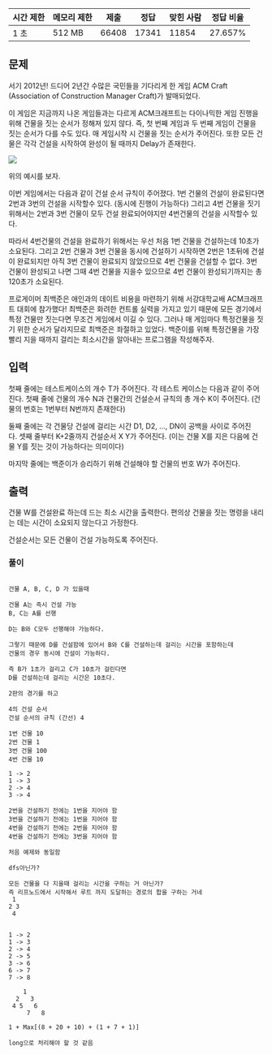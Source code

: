   

|시간 제한|메모리 제한|제출|정답|맞힌 사람|정답 비율|
|---|---|---|---|---|---|
|1 초|512 MB|66408|17341|11854|27.657%|

## 문제

서기 2012년! 드디어 2년간 수많은 국민들을 기다리게 한 게임 ACM Craft (Association of Construction Manager Craft)가 발매되었다.

이 게임은 지금까지 나온 게임들과는 다르게 ACM크래프트는 다이나믹한 게임 진행을 위해 건물을 짓는 순서가 정해져 있지 않다. 즉, 첫 번째 게임과 두 번째 게임이 건물을 짓는 순서가 다를 수도 있다. 매 게임시작 시 건물을 짓는 순서가 주어진다. 또한 모든 건물은 각각 건설을 시작하여 완성이 될 때까지 Delay가 존재한다.

![](https://www.acmicpc.net/upload/201003/star.JPG)

위의 예시를 보자.

이번 게임에서는 다음과 같이 건설 순서 규칙이 주어졌다. 1번 건물의 건설이 완료된다면 2번과 3번의 건설을 시작할수 있다. (동시에 진행이 가능하다) 그리고 4번 건물을 짓기 위해서는 2번과 3번 건물이 모두 건설 완료되어야지만 4번건물의 건설을 시작할수 있다.

따라서 4번건물의 건설을 완료하기 위해서는 우선 처음 1번 건물을 건설하는데 10초가 소요된다. 그리고 2번 건물과 3번 건물을 동시에 건설하기 시작하면 2번은 1초뒤에 건설이 완료되지만 아직 3번 건물이 완료되지 않았으므로 4번 건물을 건설할 수 없다. 3번 건물이 완성되고 나면 그때 4번 건물을 지을수 있으므로 4번 건물이 완성되기까지는 총 120초가 소요된다.

프로게이머 최백준은 애인과의 데이트 비용을 마련하기 위해 서강대학교배 ACM크래프트 대회에 참가했다! 최백준은 화려한 컨트롤 실력을 가지고 있기 때문에 모든 경기에서 특정 건물만 짓는다면 무조건 게임에서 이길 수 있다. 그러나 매 게임마다 특정건물을 짓기 위한 순서가 달라지므로 최백준은 좌절하고 있었다. 백준이를 위해 특정건물을 가장 빨리 지을 때까지 걸리는 최소시간을 알아내는 프로그램을 작성해주자.

## 입력

첫째 줄에는 테스트케이스의 개수 T가 주어진다. 각 테스트 케이스는 다음과 같이 주어진다. 첫째 줄에 건물의 개수 N과 건물간의 건설순서 규칙의 총 개수 K이 주어진다. (건물의 번호는 1번부터 N번까지 존재한다) 

둘째 줄에는 각 건물당 건설에 걸리는 시간 D1, D2, ..., DN이 공백을 사이로 주어진다. 셋째 줄부터 K+2줄까지 건설순서 X Y가 주어진다. (이는 건물 X를 지은 다음에 건물 Y를 짓는 것이 가능하다는 의미이다) 

마지막 줄에는 백준이가 승리하기 위해 건설해야 할 건물의 번호 W가 주어진다.

## 출력

건물 W를 건설완료 하는데 드는 최소 시간을 출력한다. 편의상 건물을 짓는 명령을 내리는 데는 시간이 소요되지 않는다고 가정한다.

건설순서는 모든 건물이 건설 가능하도록 주어진다.

### 풀이
```

건물 A, B, C, D 가 있을때 

건물 A는 즉시 건설 가능
B, C는 A를 선행

D는 B와 C모두 선행해야 가능하다.

그렇기 때문에 D를 건설함에 있어서 B와 C를 건설하는데 걸리는 시간을 포함하는데
건물의 경우 동시에 건설이 가능하다.

즉 B가 1초가 걸리고 C가 10초가 걸린다면
D를 건설하는데 걸리는 시간은 10초다.

2판의 경기를 하고 

4의 건설 순서
건설 순서의 규칙 (간선) 4

1번 건물 10
2번 건물 1
3번 건물 100
4번 건물 10

1 -> 2
1 -> 3
2 -> 4
3 -> 4

2번을 건설하기 전에는 1번을 지어야 함
3번을 건설하기 전에는 1번을 지어야 함
4번을 건설하기 전에는 2번을 지어야 함
4번을 건설하기 전에는 3번을 지어야 함

처음 예제와 동일함

dfs아닌가?

모든 건물을 다 지을때 걸리는 시간을 구하는 거 아닌가? 
즉 리프노드에서 시작해서 루트 까지 도달하는 경로의 합을 구하는 거네
 1
2 3
 4


1 -> 2
1 -> 3 
2 -> 4
2 -> 5
3 -> 6
6 -> 7
7 -> 8

    1
  2   3
 4 5   6
     7   8
      
1 + Max[(8 + 20 + 10) + (1 + 7 + 1)]

long으로 처리해야 할 것 같음
```
